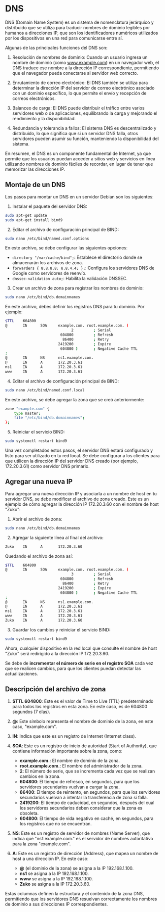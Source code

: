 # DNS

DNS (Domain Name System) es un sistema de nomenclatura jerárquico y distribuido que se utiliza para traducir nombres de dominio legibles por humanos a direcciones IP, que son los identificadores numéricos utilizados por los dispositivos en una red para comunicarse entre sí.

Algunas de las principales funciones del DNS son:

1. Resolución de nombres de dominio: Cuando un usuario ingresa un nombre de dominio (como www.example.com) en un navegador web, el DNS traduce ese nombre a la dirección IP correspondiente, permitiendo que el navegador pueda conectarse al servidor web correcto.

2. Enrutamiento de correo electrónico: El DNS también se utiliza para determinar la dirección IP del servidor de correo electrónico asociado con un dominio específico, lo que permite el envío y recepción de correos electrónicos.

3. Balanceo de carga: El DNS puede distribuir el tráfico entre varios servidores web o de aplicaciones, equilibrando la carga y mejorando el rendimiento y la disponibilidad.

4. Redundancia y tolerancia a fallos: El sistema DNS es descentralizado y distribuido, lo que significa que si un servidor DNS falla, otros servidores pueden asumir su función, manteniendo la disponibilidad del sistema.

En resumen, el DNS es un componente fundamental de Internet, ya que permite que los usuarios puedan acceder a sitios web y servicios en línea utilizando nombres de dominio fáciles de recordar, en lugar de tener que memorizar las direcciones IP.

## Montaje de un DNS

Los pasos para montar un DNS en un servidor Debian son los siguientes:

1. Instalar el paquete del servidor DNS:
```bash
sudo apt-get update
sudo apt-get install bind9
```

2. Editar el archivo de configuración principal de BIND:
```bash
sudo nano /etc/bind/named.conf.options
```
En este archivo, se debe configurar las siguientes opciones:
- `directory "/var/cache/bind";`: Establece el directorio donde se almacenarán los archivos de zona.
- `forwarders { 8.8.8.8; 8.8.4.4; };`: Configura los servidores DNS de Google como servidores de reenvío.
- `dnssec-validation auto;`: Habilita la validación DNSSEC.

3. Crear un archivo de zona para registrar los nombres de dominio:
```bash
sudo nano /etc/bind/db.domainnames
```
En este archivo, debes definir los registros DNS para tu dominio. Por ejemplo:
```bash
$TTL    604800
@       IN      SOA     example.com. root.example.com. (
                              2         ; Serial
                         604800         ; Refresh
                          86400         ; Retry
                        2419200         ; Expire
                         604800 )       ; Negative Cache TTL
;
@       IN      NS      ns1.example.com.
@       IN      A       172.20.3.61
ns1     IN      A       172.20.3.61
www     IN      A       172.20.3.61
```

4. Editar el archivo de configuración principal de BIND:
```bash
sudo nano /etc/bind/named.conf.local
```
En este archivo, se debe agregar la zona que se creó anteriormente:
```bash
zone "example.com" {
    type master;
    file "/etc/bind/db.domainnames";
};
```

5. Reiniciar el servicio BIND:
```bash
sudo systemctl restart bind9
```

Una vez completados estos pasos, el servidor DNS estará configurado y listo para ser utilizado en tu red local. Se debe configurar a los clientes para que utilicen la dirección IP del servidor DNS creado (por ejemplo, 172.20.3.61) como servidor DNS primario.

## Agregar una nueva IP

Para agregar una nueva dirección IP y asociarla a un nombre de host en tu servidor DNS, se debe modificar el archivo de zona creado. Este es un ejemplo de cómo agregar la dirección IP 172.20.3.60 con el nombre de host "Zuko":

1. Abrir el archivo de zona:
```bash
sudo nano /etc/bind/db.domainnames
```

2. Agregar la siguiente línea al final del archivo:
```bash
Zuko    IN      A       172.20.3.60
```

Quedando el archivo de zona así:

```bash
$TTL    604800
@       IN      SOA     example.com. root.example.com. (
                              3         ; Serial
                         604800         ; Refresh
                          86400         ; Retry
                        2419200         ; Expire
                         604800 )       ; Negative Cache TTL
;
@       IN      NS      ns1.example.com.
@       IN      A       172.20.3.61
ns1     IN      A       172.20.3.61
www     IN      A       172.20.3.61
Zuko    IN      A       172.20.3.60
```

3. Guardar los cambios y reiniciar el servicio BIND:
```bash
sudo systemctl restart bind9
```

Ahora, cualquier dispositivo en la red local que consulte el nombre de host "Zuko" será redirigido a la dirección IP 172.20.3.60.

Se debe de **incrementar el número de serie en el registro SOA** cada vez que se realicen cambios, para que los clientes puedan detectar las actualizaciones.

## Descripción del archivo de zona
1. **$TTL 604800**: Este es el valor de Time to Live (TTL) predeterminado para todos los registros en esta zona. En este caso, es de 604800 segundos (7 días).

2. **@**: Este símbolo representa el nombre de dominio de la zona, en este caso, "example.com".

3. **IN**: Indica que este es un registro de Internet (Internet class).

4. **SOA**: Este es un registro de inicio de autoridad (Start of Authority), que contiene información importante sobre la zona, como:
   - **example.com.**: El nombre de dominio de la zona.
   - **root.example.com.**: El nombre del administrador de la zona.
   - **2**: El número de serie, que se incrementa cada vez que se realizan cambios en la zona.
   - **604800**: El tiempo de refresco, en segundos, para que los servidores secundarios vuelvan a cargar la zona.
   - **86400**: El tiempo de reintento, en segundos, para que los servidores secundarios vuelvan a intentar la transferencia de zona si falla.
   - **2419200**: El tiempo de caducidad, en segundos, después del cual los servidores secundarios deben considerar que la zona es obsoleta.
   - **604800**: El tiempo de vida negativo en caché, en segundos, para los registros que no se encuentran.

5. **NS**: Este es un registro de servidor de nombres (Name Server), que indica que "ns1.example.com." es el servidor de nombres autoritativo para la zona "example.com".

6. **A**: Este es un registro de dirección (Address), que mapea un nombre de host a una dirección IP. En este caso:
   - **@** (el dominio de la zona) se asigna a la IP 192.168.1.100.
   - **ns1** se asigna a la IP 192.168.1.100.
   - **www** se asigna a la IP 192.168.1.100.
   - **Zuko** se asigna a la IP 172.20.3.60.

Estas columnas definen la estructura y el contenido de la zona DNS, permitiendo que los servidores DNS resuelvan correctamente los nombres de dominio a sus direcciones IP correspondientes.
